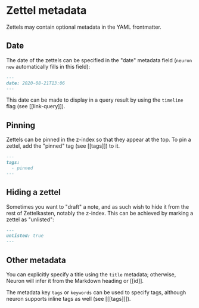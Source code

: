 # Zettel metadata

Zettels may contain optional metadata in the YAML frontmatter.

## Date

The date of the zettels can be specified in the "date" metadata field (`neuron new` automatically fills in this field):

```markdown
---
date: 2020-08-21T13:06
---
```

This date can be made to display in a query result by using the `timeline` flag (see [[link-query]]).

## Pinning

Zettels can be pinned in the z-index so that they appear at the top. To pin a zettel, add the "pinned" tag (see [[tags]]) to it.

```markdown
---
tags:
  - pinned 
---
```

## Hiding a zettel

Sometimes you want to "draft" a note, and as such wish to hide it from the rest of Zettelkasten, notably the z-index. This can be achieved by marking a zettel as "unlisted":

```markdown
---
unlisted: true 
---
```

## Other metadata 

You can explicitly specify a title using the `title` metadata; otherwise, Neuron will infer it from the Markdown heading or [[id]].

The metadata key `tags` or `keywords` can be used to specify tags, although neuron supports inline tags as well (see [[[tags]]]).


